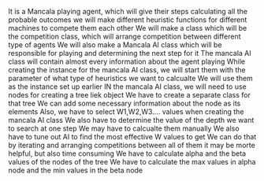 It is a Mancala playing agent, which will give their steps calculating all the probable outcomes we will make different heuristic functions for different machines to compete them each other We will make a class which will be the competition class, which will arrange competition between different type of agents We will also make a Mancala AI class which will be responsible for playing and determining the next step for it The mancala AI class will contain almost every information about the agent playing While creating the instance for the mancala AI class, we will start them with the parameter of what type of heuristics we want to calcualte We will use them as the instance set up earlier IN the mancala AI class, we will need to use nodes for creating a tree liek object We have to create a separate class for that tree We can add some necessary information about the node as its elements Also, we have to select W1,W2,W3.... values when creating the mancala AI class We also have to determine the value of the depth we want to search at one step We may have to calcualte them manually We also have to tune out AI to find the most effective W values to get We can do that by iterating and arranging competitions between all of them it may be morte helpful, but also time consuming We have to calculate alpha and the beta values of the nodes of the tree We have to calculate the max values in alpha node and the min values in the beta node
